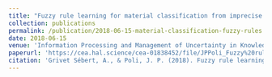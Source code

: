 ```yaml
---
title: "Fuzzy rule learning for material classification from imprecise data"
collection: publications
permalink: /publication/2018-06-15-material-classification-fuzzy-rules
date: 2018-06-15
venue: 'Information Processing and Management of Uncertainty in Knowledge-Based Systems. Theory and Foundations: 17th International Conference (IPMU 2018)'
paperurl: 'https://cea.hal.science/cea-01838452/file/JPPoli_Fuzzy%20rule%20learning%20for%20material%20classification%20from%20imprecise%20data.pdf'
citation: 'Grivet Sébert, A., & Poli, J. P. (2018). Fuzzy rule learning for material classification from imprecise data. In Information Processing and Management of Uncertainty in Knowledge-Based Systems. Theory and Foundations: 17th International Conference, IPMU 2018, Cádiz, Spain, June 11-15, 2018, Proceedings, Part I 17 (pp. 62-73). Springer International Publishing.'
---
```

